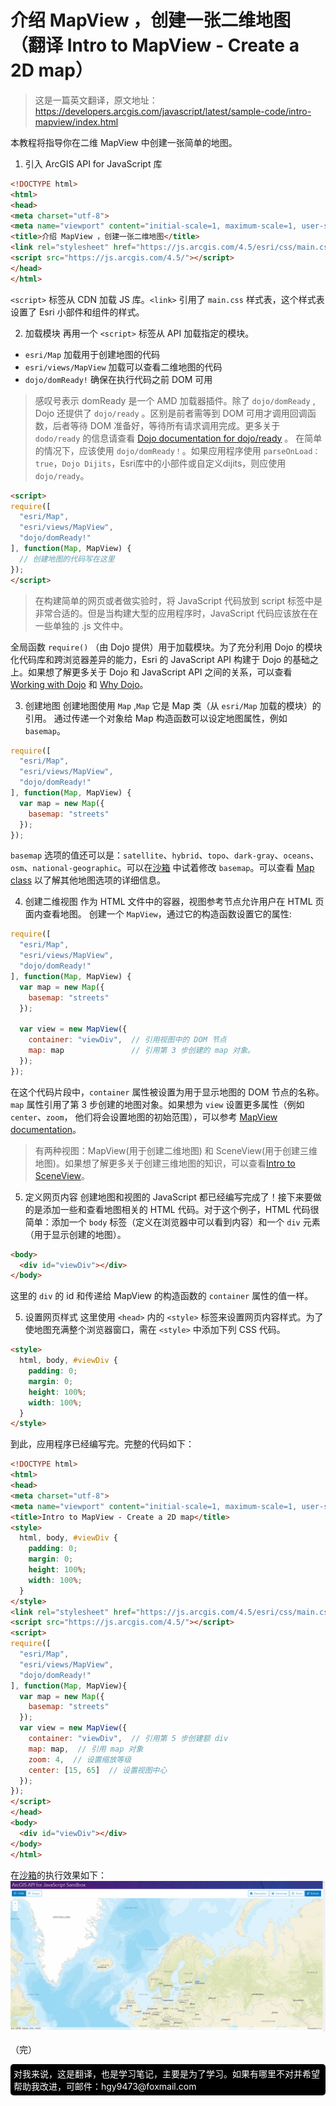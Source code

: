 # 介绍 MapView ，创建一张二维地图 （翻译 Intro to MapView - Create a 2D map）

> 这是一篇英文翻译，原文地址：https://developers.arcgis.com/javascript/latest/sample-code/intro-mapview/index.html

本教程将指导你在二维 MapView 中创建一张简单的地图。

1. 引入 ArcGIS API for JavaScript 库
```html
<!DOCTYPE html>
<html>
<head>
<meta charset="utf-8">
<meta name="viewport" content="initial-scale=1, maximum-scale=1, user-scalable=no">
<title>介绍 MapView ，创建一张二维地图</title>
<link rel="stylesheet" href="https://js.arcgis.com/4.5/esri/css/main.css">
<script src="https://js.arcgis.com/4.5/"></script>
</head>
</html>
```
`<script>` 标签从 CDN 加载 JS 库。`<link>` 引用了 `main.css` 样式表，这个样式表设置了 Esri 小部件和组件的样式。

2. 加载模块
再用一个 `<script>` 标签从 API 加载指定的模块。
- `esri/Map`  加载用于创建地图的代码
- `esri/views/MapView` 加载可以查看二维地图的代码
- `dojo/domReady!` 确保在执行代码之前 DOM 可用

> 感叹号表示 domReady 是一个 AMD 加载器插件。除了 `dojo/domReady` , Dojo 还提供了 `dojo/ready` 。区别是前者需等到 DOM 可用才调用回调函数，后者等待 DOM 准备好，等待所有请求调用完成。更多关于 `dodo/ready` 的信息请查看 [Dojo documentation for dojo/ready](http://dojotoolkit.org/reference-guide/1.10/dojo/ready.html) 。 在简单的情况下，应该使用 `dojo/domReady！`。如果应用程序使用 `parseOnLoad：true`，`Dojo Dijits`，Esri库中的小部件或自定义dijits，则应使用 `dojo/ready`。

```html
<script>
require([
  "esri/Map",
  "esri/views/MapView",
  "dojo/domReady!"
], function(Map, MapView) {
  // 创建地图的代码写在这里
});
</script>
```
> 在构建简单的网页或者做实验时，将 JavaScript 代码放到 script 标签中是非常合适的。但是当构建大型的应用程序时，JavaScript 代码应该放在在一些单独的 .js 文件中。

全局函数 `require()` （由 Dojo 提供）用于加载模块。为了充分利用 Dojo 的模块化代码库和跨浏览器差异的能力，Esri 的 JavaScript API 构建于 Dojo 的基础之上。如果想了解更多关于 Dojo 和 JavaScript API 之间的关系，可以查看 [Working with Dojo](https://developers.arcgis.com/javascript/jshelp/inside_dojo.html) 和 [Why Dojo](https://developers.arcgis.com/javascript/jshelp/why_dojo.html)。

3. 创建地图
创建地图使用 `Map` ,`Map` 它是 Map 类（从 `esri/Map` 加载的模块）的引用。 通过传递一个对象给 Map 构造函数可以设定地图属性，例如 `basemap`。
```javascript
require([
  "esri/Map",
  "esri/views/MapView",
  "dojo/domReady!"
], function(Map, MapView) {
  var map = new Map({
    basemap: "streets"
  });
});
```

`basemap` 选项的值还可以是：`satellite`、`hybrid`、`topo`、`dark-gray`、`oceans`、`osm`、`national-geographic`。可以在[沙箱](https://developers.arcgis.com/javascript/latest/sample-code/sandbox/index.html?sample=intro-mapview) 中试着修改 `basemap`。可以查看 [Map class](https://developers.arcgis.com/javascript/latest/api-reference/esri-Map.html) 以了解其他地图选项的详细信息。

4. 创建二维视图
作为 HTML 文件中的容器，视图参考节点允许用户在 HTML 页面内查看地图。
创建一个 `MapView`，通过它的构造函数设置它的属性:
```javascript
require([
  "esri/Map",
  "esri/views/MapView",
  "dojo/domReady!"
], function(Map, MapView) {
  var map = new Map({
    basemap: "streets"
  });

  var view = new MapView({
    container: "viewDiv",  // 引用视图中的 DOM 节点
    map: map               // 引用第 3 步创建的 map 对象。
  });
});
```
在这个代码片段中，`container` 属性被设置为用于显示地图的 DOM 节点的名称。`map` 属性引用了第 3 步创建的地图对象。如果想为 `view` 设置更多属性（例如 `center`、`zoom`， 他们将会设置地图的初始范围），可以参考 [MapView documentation](https://developers.arcgis.com/javascript/latest/api-reference/esri-views-MapView.html)。

> 有两种视图：MapView(用于创建二维地图) 和 SceneView(用于创建三维地图)。如果想了解更多关于创建三维地图的知识，可以查看[Intro to SceneView](https://developers.arcgis.com/javascript/latest/sample-code/intro-sceneview/index.html)。

5. 定义网页内容
创建地图和视图的 JavaScript 都已经编写完成了！接下来要做的是添加一些和查看地图相关的 HTML 代码。对于这个例子，HTML 代码很简单：添加一个 `body` 标签（定义在浏览器中可以看到内容）和一个 `div` 元素（用于显示创建的地图）。
```html
<body>
  <div id="viewDiv"></div>
</body>
```

这里的 `div` 的 id 和传递给 MapView 的构造函数的 `container` 属性的值一样。

5. 设置网页样式
这里使用 `<head>` 内的 `<style>` 标签来设置网页内容样式。为了使地图充满整个浏览器窗口，需在 `<style>` 中添加下列 CSS 代码。
```html
<style>
  html, body, #viewDiv {
    padding: 0;
    margin: 0;
    height: 100%;
    width: 100%;
  }
</style>
```
到此，应用程序已经编写完。完整的代码如下：
```html
<!DOCTYPE html>
<html>
<head>
<meta charset="utf-8">
<meta name="viewport" content="initial-scale=1, maximum-scale=1, user-scalable=no">
<title>Intro to MapView - Create a 2D map</title>
<style>
  html, body, #viewDiv {
    padding: 0;
    margin: 0;
    height: 100%;
    width: 100%;
  }
</style>
<link rel="stylesheet" href="https://js.arcgis.com/4.5/esri/css/main.css">
<script src="https://js.arcgis.com/4.5/"></script>
<script>
require([
  "esri/Map",
  "esri/views/MapView",
  "dojo/domReady!"
], function(Map, MapView){
  var map = new Map({
    basemap: "streets"
  });
  var view = new MapView({
    container: "viewDiv",  // 引用第 5 步创建额 div
    map: map,  // 引用 map 对象
    zoom: 4,  // 设置缩放等级
    center: [15, 65]  // 设置视图中心
  });
});
</script>
</head>
<body>
  <div id="viewDiv"></div>
</body>
</html>
```
在[沙箱](https://developers.arcgis.com/javascript/latest/sample-code/sandbox/index.html?sample=intro-mapview)的执行效果如下：
![在沙箱中的执行效果](./images/intro2dview.png)

（完）

<footer style="background:#000;color:white;border-radius:5px;padding:5px;">
  对我来说，这是翻译，也是学习笔记，主要是为了学习。如果有哪里不对并希望帮助我改进，可邮件：hgy9473@foxmail.com
</footer>































